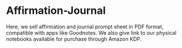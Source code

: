 # Affirmation-Journal
Here, we sell affirmation and journal prompt sheet  in PDF format, compatible with apps like Goodnotes. We also give link to our physical notebooks available for purchase through Amazon KDP. 
